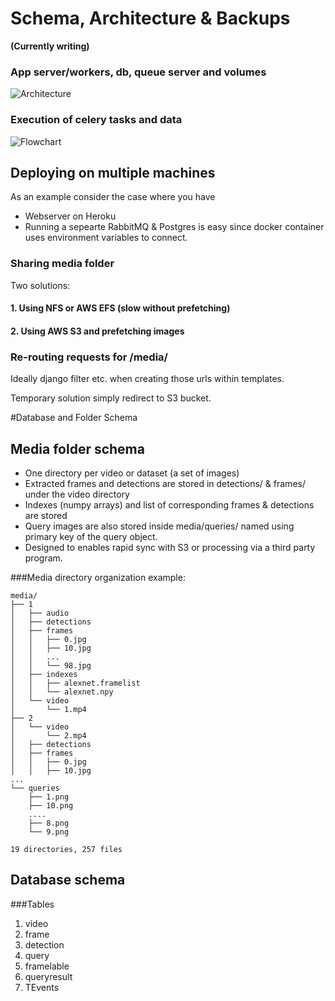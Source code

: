 # Schema, Architecture & Backups 
**(Currently writing)**

### App server/workers, db, queue server and volumes 
![Architecture](architecture.png "architecture")




### Execution of celery tasks and data 
![Flowchart](flowchart.png "flowchart")


## Deploying on multiple machines
As an example consider the case where you have
- Webserver on Heroku
- Running a sepearte RabbitMQ & Postgres is easy since docker container uses environment variables to connect.

### Sharing media folder

Two solutions:

#### 1. Using NFS or AWS EFS (slow without prefetching)

#### 2. Using AWS S3 and prefetching images

### Re-routing requests for /media/

Ideally django filter etc. when creating those urls within templates.

Temporary solution simply redirect to S3 bucket.

#Database and Folder Schema


## Media folder schema

 - One directory per video or dataset (a set of images)
 - Extracted frames and detections are stored in detections/ & frames/ under the video directory
 - Indexes (numpy arrays) and list of corresponding frames & detections are stored 
 - Query images are also stored inside media/queries/ named using primary key of the query object.
 - Designed to enables rapid sync with S3 or processing via a third party program.

###Media directory organization example: 
```
media/
├── 1
│   ├── audio
│   ├── detections
│   ├── frames
│   │   ├── 0.jpg
│   │   ├── 10.jpg
│   │   ...
│   │   └── 98.jpg
│   ├── indexes
│   │   ├── alexnet.framelist
│   │   └── alexnet.npy
│   └── video
│       └── 1.mp4
├── 2
│   └── video
│       └── 2.mp4
│   ├── detections
│   ├── frames
│   │   ├── 0.jpg
│   │   ├── 10.jpg
...
└── queries
    ├── 1.png
    ├── 10.png
    ....
    ├── 8.png
    └── 9.png

19 directories, 257 files
```

## Database schema

###Tables
1. video
2. frame
3. detection
4. query
5. framelable
6. queryresult
7. TEvents
